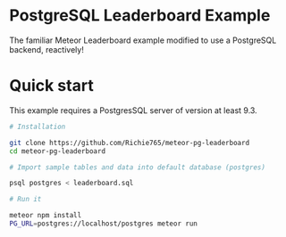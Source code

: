# PostgreSQL Leaderboard Example

The familiar Meteor Leaderboard example modified to use a PostgreSQL backend, reactively!

# Quick start

This example requires a PostgresSQL server of version at least 9.3.

```bash
# Installation

git clone https://github.com/Richie765/meteor-pg-leaderboard
cd meteor-pg-leaderboard

# Import sample tables and data into default database (postgres)

psql postgres < leaderboard.sql

# Run it

meteor npm install
PG_URL=postgres://localhost/postgres meteor run
```
